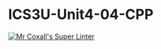 # ICS3U-Unit4-04-CPP

[![Mr Coxall's Super Linter](https://github.com/Feyi-Akomolafe/ICS3U-Unit4-04-CPP/workflows/Mr%20Coxall's%20Super%20Linter/badge.svg)](https://github.com/Feyi-Akomolafe/Feyi-Akomolafe/ICS3U-Unit4-04-CPP/actions/)


